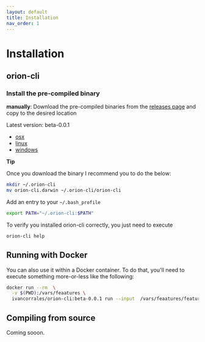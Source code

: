 ```yaml
---
layout: default
title: Installation
nav_order: 1
---
```

<link rel="stylesheet" href="../../assets/css/custom.css">

# Installation

## orion-cli

### Install the pre-compiled binary

**manually**: Download the pre-compiled binaries from the [releases page](https://github.com/wesovilabs/orion/releases) and copy to the desired location

Latest version: beta-0.0.1

- [osx](https://github.com/wesovilabs/orion/releases/download/beta-0.0.1/orion-cli.darwin) 
- [linux](https://github.com/wesovilabs/orion/releases/download/beta-0.0.1/orion-cli.linux) 
- [windows](https://github.com/wesovilabs/orion/releases/download/beta-0.0.1/orion-cli.exe) 

**Tip**

Once you download the binary I recommend you to do the below: 

```bash
mkdir ~/.orion-cli
mv orion-cli.darwin ~/.orion-cli/orion-cli   
```                                       
Add an entry to your `~/.bash_profile`

```bash
export PATH="~/.orion-cli:$PATH"
```

To verify you installed orion-cli correctly, you just need to execute

```bash
orion-cli help
```

## Running with Docker

You can also use it within a Docker container. To do that, you'll need to execute something more-or-less like the following:

```bash
docker run --rm  \
  -v $(PWD):/vars/feaatures \
  ivancorrales/orion-cli:beta-0.0.1 run --input  /vars/feaatures/feature.hcl
```


## Compiling from source

Coming sooon.
